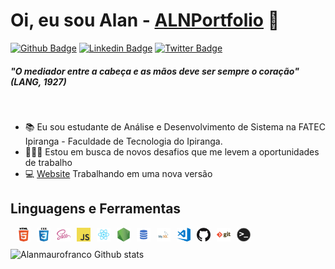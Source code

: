 # **Oi, eu sou Alan - [ALNPortfolio][website]** 👋

[![Github Badge](https://img.shields.io/badge/-Github-000?style=flat-square&logo=Github&logoColor=white&link=https://github.com/alnmaurofranco)](https://github.com/alnmaurofranco)
[![Linkedin Badge](https://img.shields.io/badge/-LinkedIn-blue?style=flat-square&logo=Linkedin&logoColor=white&link=https://www.linkedin.com/in/alan-mauro-franco)](https://www.linkedin.com/in/alan-mauro-franco/)
[![Twitter Badge](https://img.shields.io/badge/-Twitter-1ca0f1?style=flat-square&labelColor=1ca0f1&logo=twitter&logoColor=white&link=https://twitter.com/aln_maurofranco)](https://twitter.com/aln_maurofranco)

##### "O mediador entre a cabeça e as mãos deve ser sempre o coração" (LANG, 1927)

<br>

- 📚 Eu sou estudante de Análise e Desenvolvimento de Sistema na FATEC Ipiranga - Faculdade de Tecnologia do Ipiranga.
- 👨🏼‍💻 Estou em busca de novos desafios que me levem a oportunidades de trabalho
- 💻 [Website] Trabalhando em uma nova versão

## Linguagens e Ferramentas

<img align="left" alt="HTML5" width="22px" style="margin-left: 10px;" src="https://raw.githubusercontent.com/github/explore/80688e429a7d4ef2fca1e82350fe8e3517d3494d/topics/html/html.png" />
<img align="left" alt="CSS" width="22px" style="margin-left: 10px;" src="https://raw.githubusercontent.com/github/explore/80688e429a7d4ef2fca1e82350fe8e3517d3494d/topics/css/css.png" />
<img align="left" alt="SASS" width="22px" style="margin-left: 10px;" src="https://raw.githubusercontent.com/github/explore/80688e429a7d4ef2fca1e82350fe8e3517d3494d/topics/sass/sass.png" />
<img align="left" alt="JAVASCRIPT" width="22px" style="margin-left: 10px;" src="https://raw.githubusercontent.com/github/explore/80688e429a7d4ef2fca1e82350fe8e3517d3494d/topics/javascript/javascript.png" />
<img align="left" alt="REACT" width="22px" style="margin-left: 10px;" src="https://raw.githubusercontent.com/github/explore/80688e429a7d4ef2fca1e82350fe8e3517d3494d/topics/react/react.png" />
<img align="left" alt="NODEJS" width="22px" style="margin-left: 10px;" src="https://raw.githubusercontent.com/github/explore/80688e429a7d4ef2fca1e82350fe8e3517d3494d/topics/nodejs/nodejs.png" />
<img align="left" alt="SQL" width="22px" style="margin-left: 10px;" src="https://raw.githubusercontent.com/github/explore/80688e429a7d4ef2fca1e82350fe8e3517d3494d/topics/sql/sql.png" />
<img align="left" alt="MYSQL" width="22px" style="margin-left: 10px;" src="https://raw.githubusercontent.com/github/explore/80688e429a7d4ef2fca1e82350fe8e3517d3494d/topics/mysql/mysql.png" />
<img align="left" alt="VSCODE" width="22px" style="margin-left: 10px;" src="https://raw.githubusercontent.com/github/explore/80688e429a7d4ef2fca1e82350fe8e3517d3494d/topics/visual-studio-code/visual-studio-code.png" />
<img align="left" alt="GITHUB" width="22px" style="margin-left: 10px;" src="https://raw.githubusercontent.com/github/explore/78df643247d429f6cc873026c0622819ad797942/topics/github/github.png" />
<img align="left" alt="GIT" width="22px" style="margin-left: 10px;" src="https://raw.githubusercontent.com/github/explore/80688e429a7d4ef2fca1e82350fe8e3517d3494d/topics/git/git.png" />
<img align="left" alt="TERMINAL" width="22px" style="margin-left: 10px;" src="https://raw.githubusercontent.com/github/explore/80688e429a7d4ef2fca1e82350fe8e3517d3494d/topics/terminal/terminal.png" />

<br/>  
<br/>  

<img align="left" alt="Alanmaurofranco Github stats" src="https://github-readme-stats.vercel.app/api?username=alnmaurofranco&theme=dracula&show_icons=true&hide_border=true" />

[website]: https://alnmaurofranco.github.io/
